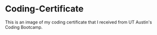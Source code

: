 # Coding-Certificate

This is an image of my coding certificate that I received from UT Austin's Coding Bootcamp. 
